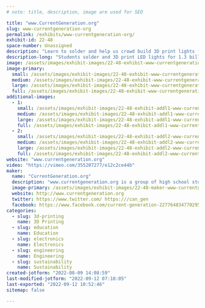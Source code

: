 ```yaml
---
# note: title, description, image are used for SEO

title: "www.CurrentGeneration.org"
slug: www-currentgeneration-org
permalink: /exhibits/www-currentgeneration-org/
exhibit-id: 22-48
space-number: Unassigned
description: "Learn to solder and help us crowd build 3D print lights for people living in light poverty."
description-long: "Students solder and 3D print LED lights for 1.3 billion people living in light poverty like Hailey and Maria. Some day they would like to be doctors so they can help their village, but cannot study once the sun sets because they do not have a source of light. Our students learn that Making gives them power to make a direct impact on the world around them and brings purpose to their learning. A disproportionate number of females are pursuing engineering because they see it as a way to use their STEM skills to do good in the world. Come help us solder as we try to build 100 lights for people like Hailey and Maria.   "
image: /assets/images/exhibit-images/22-48-exhibit-www-currentgeneration-org-img-0693v2-large.png
image-primary: 
  small: /assets/images/exhibit-images/22-48-exhibit-www-currentgeneration-org-img-0693v2-small.png
  medium: /assets/images/exhibit-images/22-48-exhibit-www-currentgeneration-org-img-0693v2-medium.png
  large: /assets/images/exhibit-images/22-48-exhibit-www-currentgeneration-org-img-0693v2-large.png
  full: /assets/images/exhibit-images/22-48-exhibit-www-currentgeneration-org-img-0693v2-full.png
additional-images: 
  - 1:
    small: /assets/images/exhibit-images/22-48-exhibit-addl1-www-currentgeneration-org-studying-by-light-at-sierra-leone-small.jpg
    medium: /assets/images/exhibit-images/22-48-exhibit-addl1-www-currentgeneration-org-studying-by-light-at-sierra-leone-medium.jpg
    large: /assets/images/exhibit-images/22-48-exhibit-addl1-www-currentgeneration-org-studying-by-light-at-sierra-leone-large.jpg
    full: /assets/images/exhibit-images/22-48-exhibit-addl1-www-currentgeneration-org-studying-by-light-at-sierra-leone-full.jpg
  - 2:
    small: /assets/images/exhibit-images/22-48-exhibit-addl2-www-currentgeneration-org-hailey-and-maria-2-small.png
    medium: /assets/images/exhibit-images/22-48-exhibit-addl2-www-currentgeneration-org-hailey-and-maria-2-medium.png
    large: /assets/images/exhibit-images/22-48-exhibit-addl2-www-currentgeneration-org-hailey-and-maria-2-large.png
    full: /assets/images/exhibit-images/22-48-exhibit-addl2-www-currentgeneration-org-hailey-and-maria-2-full.png
website: "www.currentgeneration.org"
video: "https://vimeo.com/355207277/e12c2ce44b"
maker: 
  name: "CurrentGeneration.org"
  description: "www.currentgeneration.org is a group of high school students who design, 3D print and solder lights for their international friends who are living in light poverty. The makers learn the physics and engineering curriculum by learning how to solder, design in CAD, Ohm&#039;s and Kirchoff&#039;s Laws. More importantly, they become empowered when they realize that making can be used to solve real problems for real people. We are having a disproportionate number of females deciding to pursue engineering because of their desire to use the STEM skills to make a difference in the world. The recipients of the lights are now able to complete their homework after the sunsets and complete their education. There is a short video on our webpage.  "
  image-primary: /assets/images/exhibit-images/22-48-maker-www-currentgeneration-org-cure-gen-logo-summer-2019-gradient-medium.png
  website: http://www.currentgeneration.org
  twitter: https://www.twitter.com/ https:///can_gen
  facebook: https://www.facebook.com/current-generation-227764834770295
categories: 
  - slug: 3d-printing
    name: 3D Printing
  - slug: education
    name: Education
  - slug: electronics
    name: Electronics
  - slug: engineering
    name: Engineering
  - slug: sustainability
    name: Sustainability
created-jotform: "2022-08-09 14:08:59"
last-modified-jotform: "2022-09-12 07:18:05"
last-exported: "2022-09-12 10:52:46"
sitemap: false

---
```

